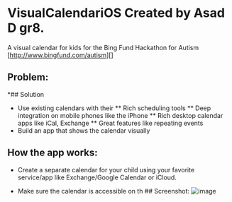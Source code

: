 VisualCalendariOS Created by Asad D gr8.
=================

A visual calendar for kids for the Bing Fund Hackathon for Autism [http://www.bingfund.com/autism][]

## Problem:
*## Solution
* Use existing calendars with their
** Rich scheduling tools
** Deep integration on mobile phones like the iPhone
** Rich desktop calendar apps like iCal, Exchange
** Great features like repeating events
* Build an app that shows the calendar visually

## How the app works:
* Create a separate calendar for your child using your favorite service/app like Exchange/Google Calendar or iCloud.
* Make sure the calendar is accessible on th ## Screenshot:
![image][]

  [image]: http://visual-calendar.s3.amazonaws.com/screenshot.png "VisualCalendar"

